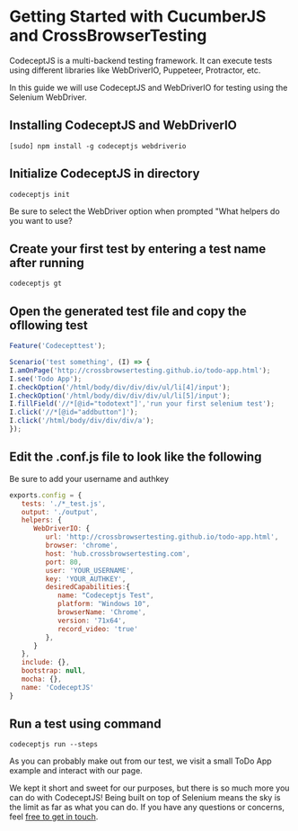 # Getting Started with CucumberJS and CrossBrowserTesting #

CodeceptJS is a multi-backend testing framework. It can execute tests using different libraries like WebDriverIO, Puppeteer, Protractor, etc.

In this guide we will use CodeceptJS and WebDriverIO for testing using the Selenium WebDriver.

## Installing CodeceptJS and WebDriverIO ##

`[sudo] npm install -g codeceptjs webdriverio`

## Initialize CodeceptJS in directory ##

`codeceptjs init`

Be sure to select the WebDriver option when prompted "What helpers do you want to use?

## Create your first test by entering a test name after running  ##

`codeceptjs gt`

## Open the generated test file and copy the ofllowing test ##

```javascript
Feature('Codecepttest');

Scenario('test something', (I) => {
I.amOnPage('http://crossbrowsertesting.github.io/todo-app.html');
I.see('Todo App');
I.checkOption('/html/body/div/div/div/ul/li[4]/input');
I.checkOption('/html/body/div/div/div/ul/li[5]/input');
I.fillField('//*[@id="todotext"]','run your first selenium test');
I.click('//*[@id="addbutton"]');
I.click('/html/body/div/div/div/a');
});

```

## Edit the .conf.js file to look like the following ##
Be sure to add your username and authkey
```javascript
exports.config = {
   tests: './*_test.js',
   output: './output',
   helpers: {
      WebDriverIO: {
         url: 'http://crossbrowsertesting.github.io/todo-app.html',
         browser: 'chrome',
         host: 'hub.crossbrowsertesting.com',
         port: 80,
         user: 'YOUR_USERNAME',
         key: 'YOUR_AUTHKEY',
         desiredCapabilities:{
            name: "Codeceptjs Test",
            platform: "Windows 10",
            browserName: 'Chrome',
            version: '71x64',
            record_video: 'true'
         },
      }
   },
   include: {},
   bootstrap: null,
   mocha: {},
   name: 'CodeceptJS'
}

```

## Run a test using command ##
` codeceptjs run --steps ` 

As you can probably make out from our test, we visit a small ToDo App example and interact with our page.

We kept it short and sweet for our purposes, but there is so much more you can do with CodeceptJS! Being built on top of Selenium means the sky is the limit as far as what you can do. If you have any questions or concerns, feel [free to get in touch](mailto:info@crossbrowsertesting.com).
